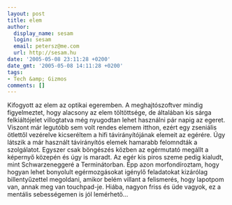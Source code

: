 ```yaml
---
layout: post
title: elem
author:
  display_name: sesam
  login: sesam
  email: petersz@me.com
  url: http://sesam.hu
date: '2005-05-08 23:11:28 +0200'
date_gmt: '2005-05-08 14:11:28 +0200'
tags:
- Tech &amp; Gizmos
comments: []
---
```


Kifogyott az elem az optikai egeremben. A meghajtószoftver mindig figyelmeztet, hogy alacsony az elem töltöttsége, de általában kis sárga felkiáltójelet villogtatva még nyugodtan lehet használni pár napig az egeret. Viszont már legutóbb sem volt rendes elemem itthon, ezért egy zseniális ötlettől vezérelve kicseréltem a hifi távirányítójának elemeit az egérére. Úgy látszik a már használt távirányítós elemek hamarabb felomndták a szolgálatot. Egyszer csak böngészés közben az egérmutató megállt a képernyő közepén és úgy is maradt. Az egér kis piros szeme pedig kialudt, mint Schwarzeneggeré a Terminátorban. Épp azon morfondíroztam, hogy hogyan lehet bonyolult egérmozgásokat igénylő feladatokat kizárólag billentyűzettel megoldani, amikor belém villant a felismerés, hogy lapotpom van, annak meg van touchpad-je. Hiába, nagyon friss és üde vagyok, ez a mentális sebességemen is jól lemérhető...
